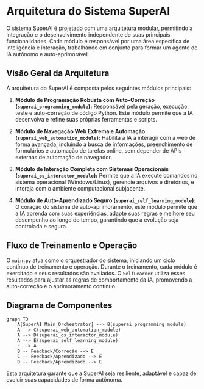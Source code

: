# Arquitetura do Sistema SuperAI

O sistema SuperAI é projetado com uma arquitetura modular, permitindo a integração e o desenvolvimento independente de suas principais funcionalidades. Cada módulo é responsável por uma área específica de inteligência e interação, trabalhando em conjunto para formar um agente de IA autônomo e auto-aprimorável.

## Visão Geral da Arquitetura

A arquitetura do SuperAI é composta pelos seguintes módulos principais:

1.  **Módulo de Programação Robusta com Auto-Correção (`superai_programming_module`):** Responsável pela geração, execução, teste e auto-correção de código Python. Este módulo permite que a IA desenvolva e refine suas próprias ferramentas e scripts.

2.  **Módulo de Navegação Web Extrema e Automação (`superai_web_automation_module`):** Habilita a IA a interagir com a web de forma avançada, incluindo a busca de informações, preenchimento de formulários e automação de tarefas online, sem depender de APIs externas de automação de navegador.

3.  **Módulo de Interação Completa com Sistemas Operacionais (`superai_os_interactor_module`):** Permite que a IA execute comandos no sistema operacional (Windows/Linux), gerencie arquivos e diretórios, e interaja com o ambiente computacional subjacente.

4.  **Módulo de Auto-Aprendizado Seguro (`superai_self_learning_module`):** O coração do sistema de auto-aprimoramento, este módulo permite que a IA aprenda com suas experiências, adapte suas regras e melhore seu desempenho ao longo do tempo, garantindo que a evolução seja controlada e segura.

## Fluxo de Treinamento e Operação

O `main.py` atua como o orquestrador do sistema, iniciando um ciclo contínuo de treinamento e operação. Durante o treinamento, cada módulo é exercitado e seus resultados são avaliados. O `SelfLearner` utiliza esses resultados para ajustar as regras de comportamento da IA, promovendo a auto-correção e o aprimoramento contínuo.

## Diagrama de Componentes

```mermaid
graph TD
    A[SuperAI Main Orchestrator] --> B(superai_programming_module)
    A --> C(superai_web_automation_module)
    A --> D(superai_os_interactor_module)
    A --> E(superai_self_learning_module)
    E --> A
    B -- Feedback/Correção --> E
    C -- Feedback/Aprendizado --> E
    D -- Feedback/Aprendizado --> E
```

Esta arquitetura garante que a SuperAI seja resiliente, adaptável e capaz de evoluir suas capacidades de forma autônoma.
